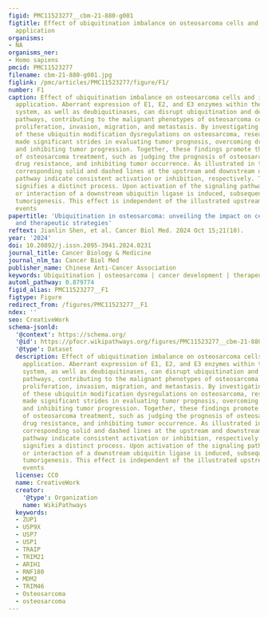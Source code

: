 ```yaml
---
figid: PMC11523277__cbm-21-880-g001
figtitle: Effect of ubiquitination imbalance on osteosarcoma cells and its clinical
  application
organisms:
- NA
organisms_ner:
- Homo sapiens
pmcid: PMC11523277
filename: cbm-21-880-g001.jpg
figlink: /pmc/articles/PMC11523277/figure/F1/
number: F1
caption: Effect of ubiquitination imbalance on osteosarcoma cells and its clinical
  application. Aberrant expression of E1, E2, and E3 enzymes within the ubiquitin-proteasome
  system, as well as deubiquitinases, can disrupt ubiquitination and deubiquitination
  pathways, contributing to the malignant phenotypes of osteosarcoma cells, including
  proliferation, invasion, migration, and metastasis. By investigating the impact
  of these ubiquitin modification dysregulations on osteosarcoma, researchers have
  made significant strides in evaluating tumor prognosis, overcoming drug resistance,
  and inhibiting tumor progression. Together, these findings promote the development
  of osteosarcoma treatment, such as judging the prognosis of osteosarcoma, overcoming
  drug resistance, and inhibiting tumor occurrence. As illustrated in the figure,
  corresponding solid and dashed lines at the upstream and downstream of the signaling
  pathway indicate consistent activation or inhibition, respectively. The red line
  signifies a distinct process. Upon activation of the signaling pathway, expression
  or interaction of a downstream ubiquitin ligase is induced, subsequently influencing
  tumorigenesis. This effect is independent of the illustrated upstream signaling
  events
papertitle: 'Ubiquitination in osteosarcoma: unveiling the impact on cell biology
  and therapeutic strategies'
reftext: Jianlin Shen, et al. Cancer Biol Med. 2024 Oct 15;21(10).
year: '2024'
doi: 10.20892/j.issn.2095-3941.2024.0231
journal_title: Cancer Biology & Medicine
journal_nlm_ta: Cancer Biol Med
publisher_name: Chinese Anti-Cancer Association
keywords: Ubiquitination | osteosarcoma | cancer development | therapeutic target
automl_pathway: 0.879774
figid_alias: PMC11523277__F1
figtype: Figure
redirect_from: /figures/PMC11523277__F1
ndex: ''
seo: CreativeWork
schema-jsonld:
  '@context': https://schema.org/
  '@id': https://pfocr.wikipathways.org/figures/PMC11523277__cbm-21-880-g001.html
  '@type': Dataset
  description: Effect of ubiquitination imbalance on osteosarcoma cells and its clinical
    application. Aberrant expression of E1, E2, and E3 enzymes within the ubiquitin-proteasome
    system, as well as deubiquitinases, can disrupt ubiquitination and deubiquitination
    pathways, contributing to the malignant phenotypes of osteosarcoma cells, including
    proliferation, invasion, migration, and metastasis. By investigating the impact
    of these ubiquitin modification dysregulations on osteosarcoma, researchers have
    made significant strides in evaluating tumor prognosis, overcoming drug resistance,
    and inhibiting tumor progression. Together, these findings promote the development
    of osteosarcoma treatment, such as judging the prognosis of osteosarcoma, overcoming
    drug resistance, and inhibiting tumor occurrence. As illustrated in the figure,
    corresponding solid and dashed lines at the upstream and downstream of the signaling
    pathway indicate consistent activation or inhibition, respectively. The red line
    signifies a distinct process. Upon activation of the signaling pathway, expression
    or interaction of a downstream ubiquitin ligase is induced, subsequently influencing
    tumorigenesis. This effect is independent of the illustrated upstream signaling
    events
  license: CC0
  name: CreativeWork
  creator:
    '@type': Organization
    name: WikiPathways
  keywords:
  - ZUP1
  - USP9X
  - USP7
  - USP1
  - TRAIP
  - TRIM21
  - ARIH1
  - RNF180
  - MDM2
  - TRIM46
  - Osteosarcoma
  - osteosarcoma
---
```

